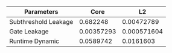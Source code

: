 | Parameters | Core | L2 |
| --- | --- | --- |
| Subthreshold Leakage | 0.682248 | 0.00472789 |
| Gate Leakage | 0.00357293 | 0.000571604 |
| Runtime Dynamic | 0.0589742 | 0.0161603 |

